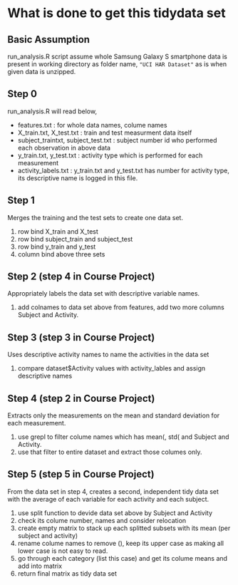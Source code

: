 # What is done to get this tidydata set
## Basic Assumption
run_analysis.R script assume whole Samsung Galaxy S smartphone data is present in working directory as folder name, `"UCI HAR Dataset"` as is when given data is unzipped.

## Step 0
run_analysis.R will read below,
* features.txt : for whole data names, colume names
* X_train.txt, X_test.txt : train and test measurment data itself
* subject_traintxt, subject_test.txt : subject number id who performed each observation in above data
* y_train.txt, y_test.txt : activity type which is performed for each measurement
* activity_labels.txt : y_train.txt and y_test.txt has number for activity type, its descriptive name is logged in this file.

## Step 1
Merges the training and the test sets to create one data set.
 1. row bind X_train and X_test
 2. row bind subject_train and subject_test
 3. row bind y_train and y_test
 4. column bind above three sets

## Step 2 (step 4 in Course Project)
Appropriately labels the data set with descriptive variable names.
1. add colnames to data set above from features, add two more columns Subject and Activity.

## Step 3 (step 3 in Course Project)
Uses descriptive activity names to name the activities in the data set
1. compare dataset$Activity values with activity_lables and assign descriptive names

## Step 4 (step 2 in Course Project)
Extracts only the measurements on the mean and standard deviation for each measurement.
1. use grepl to filter colume names which has mean(, std( and Subject and Activity.
2. use that filter to entire dataset and extract those columes only.

## Step 5 (step 5 in Course Project)
From the data set in step 4, creates a second, independent tidy data set
with the average of each variable for each activity and each subject.
1. use split function to devide data set above by Subject and Activity
2. check its colume number, names and consider relocation 
3. create empty matrix to stack up each splitted subsets with its mean (per subject and activity)
4. rename colume names to remove (), keep its upper case as making all lower case is not easy to read.
5. go through each category (list this case) and get its colume means and add into matrix
6. return final matrix as tidy data set

